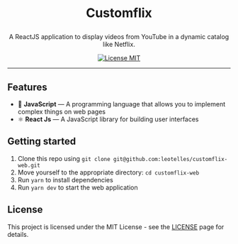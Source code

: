 <h1 align="center">

Customflix

</h1>

<p align="center">A ReactJS application to display videos from YouTube in a dynamic catalog like Netflix.</p>

<p align="center">
  <a href="https://opensource.org/licenses/MIT">
    <img src="https://img.shields.io/badge/License-MIT-blue.svg" alt="License MIT">
  </a>
</p>

<hr />

## Features

- 📄 **JavaScript** — A programming language that allows you to implement complex things on web pages
- ⚛️ **React Js** — A JavaScript library for building user interfaces

## Getting started

1. Clone this repo using `git clone git@github.com:leotelles/customflix-web.git`
2. Move yourself to the appropriate directory: `cd customflix-web`<br />
3. Run `yarn` to install dependencies<br />
4. Run `yarn dev` to start the web application

## License

This project is licensed under the MIT License - see the [LICENSE](https://opensource.org/licenses/MIT) page for details.
